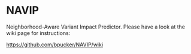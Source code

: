 # NAVIP
Neighborhood-Aware Variant Impact Predictor. Please have a look at the wiki page for instructions:


https://github.com/bpucker/NAVIP/wiki
